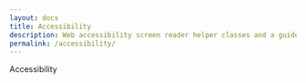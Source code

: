 ```yaml
---
layout: docs
title: Accessibility
description: Web accessibility screen reader helper classes and a guide for using ARIA role attributes on elements for accessibility.
permalink: /accessibility/
---
```


Accessibility
